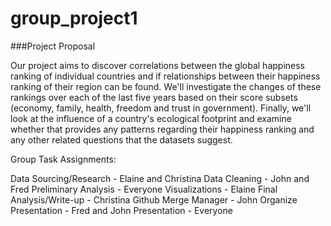 # group_project1

###Project Proposal

Our project aims to discover correlations between the global happiness ranking of individual countries and if relationships between their happiness ranking of their region can be found. We'll investigate the changes of these rankings over each of the last five years based on their score subsets (economy, family, health, freedom and trust in government). Finally, we'll look at the influence of a country's ecological footprint and examine whether that provides any patterns regarding their happiness ranking and any other related questions that the datasets suggest.

Group Task Assignments:

Data Sourcing/Research - Elaine and Christina Data Cleaning - John and Fred Preliminary Analysis - Everyone Visualizations - Elaine Final Analysis/Write-up - Christina Github Merge Manager - John Organize Presentation - Fred and John Presentation - Everyone
